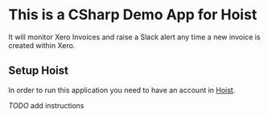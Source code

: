 # This is a CSharp Demo App for Hoist

It will monitor Xero Invoices and raise a Slack alert any time a new invoice is created within Xero.

## Setup Hoist

In order to run this application you need to have an account in [Hoist](http://hoist.io).

_TODO_ add instructions